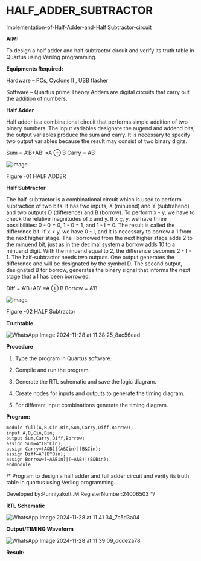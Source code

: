 # HALF_ADDER_SUBTRACTOR

Implementation-of-Half-Adder-and-Half Subtractor-circuit

**AIM:**

To design a half adder and half subtractor circuit and verify its truth table in Quartus using Verilog programming.

**Equipments Required:**

Hardware – PCs, Cyclone II , USB flasher 

Software – Quartus prime Theory Adders are digital circuits that carry out the addition of numbers.

**Half Adder**

Half adder is a combinational circuit that performs simple addition of two binary numbers. The input variables designate the augend and addend bits; the output variables produce the sum and carry. It is necessary to specify two output variables because the result may consist of two binary digits.

Sum = A’B+AB’ =A ⊕ B Carry = AB

![image](https://github.com/naavaneetha/HALF_ADDER_SUBTRACTOR/assets/154305477/bd4a0b2c-cdbc-4184-ab08-81578f121e1f)

Figure -01 HALF ADDER

**Half Subtractor**

The half-subtractor is a combinational circuit which is used to perform subtraction of two bits. It has two inputs, X (minuend) and Y (subtrahend) and two outputs D (difference) and B (borrow). To perform x - y, we have to check the relative magnitudes of x and y. If x ;;, y, we have three possibilities: 0 - 0 = 0, 1 - 0 = 1, and 1 - I = 0. The result is called the difference bit. If x < y, we have 0 - I, and it is necessary to borrow a 1 from the next higher stage. The I borrowed from the next higher stage adds 2 to the minuend bit, just as in the decimal system a borrow adds 10 to a minuend digit. With the minuend equal to 2, the difference becomes 2 - I = 1. The half-subtractor needs two outputs. One output generates the difference and will be designated by the symbol D. The second output, designated B for borrow, generates the binary signal that informs the next stage that a I has been borrowed. 

Diff = A’B+AB’ =A ⊕ B
Borrow = A’B

 ![image](https://github.com/naavaneetha/HALF_ADDER_SUBTRACTOR/assets/154305477/d76b099c-513f-4e7c-843a-e2fd028a531a)

Figure -02 HALF Subtractor

**Truthtable**

![WhatsApp Image 2024-11-28 at 11 38 25_8ac56ead](https://github.com/user-attachments/assets/0c29fc61-4053-469c-9961-7f0b857dc82e)

**Procedure**

1.	Type the program in Quartus software.

2.	Compile and run the program.

3.	Generate the RTL schematic and save the logic diagram.

4.	Create nodes for inputs and outputs to generate the timing diagram.

5.	For different input combinations generate the timing diagram.


**Program:**

```
module full(A,B,Cin,Bin,Sum,Carry,Diff,Borrow);
input A,B,Cin,Bin;
output Sum,Carry,Diff,Borrow;
assign Sum=A^(B^Cin);
assign Carry=(A&B)|(A&Cin)|(B&Cin);
assign Diff=A^(B^Bin);
assign Borrow=(~A&Bin)|(~A&B)|(B&Bin);
endmodule
```

/* Program to design a half adder and full adder circuit and verify its truth table in quartus using Verilog programming.

Developed by:Punniyakotti.M
RegisterNumber:24006503  */

**RTL Schematic**

![WhatsApp Image 2024-11-28 at 11 41 34_7c5d3a04](https://github.com/user-attachments/assets/ec9e3b5b-0101-47f8-a2cd-6fe06ee76ef5)

**Output/TIMING Waveform**

![WhatsApp Image 2024-11-28 at 11 39 09_dcde2a78](https://github.com/user-attachments/assets/93fb491d-d13a-4116-afe2-be3dfc26a147)

**Result:** 
